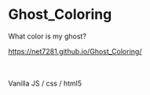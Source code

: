 # Ghost_Coloring
 What color is my ghost?

https://net7281.github.io/Ghost_Coloring/

<br><br>
Vanilla JS / css / html5
